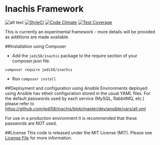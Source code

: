 Inachis Framework
=======

![alt text](https://travis-ci.org/jedi58/inachis.svg?branch=master "Build status")
[![StyleCI](https://styleci.io/repos/12222371/shield)](https://styleci.io/repos/12222371)
[![Code Climate](https://codeclimate.com/github/jedi58/inachis/badges/gpa.svg)](https://codeclimate.com/github/jedi58/inachis)
[![Test Coverage](https://codeclimate.com/github/jedi58/inachis/badges/coverage.svg)](https://codeclimate.com/github/jedi58/inachis/coverage)

This is currently an experimental framework - more details will be provided as additions are made available.

##Installation using Composer
- Add the `jedi58/inachis` package to the require section of your composer.json file.
```{r, engine='bash', composer_install}
composer require jedi58/inachis
```
- Run `composer install`

##Deployment and configuration using Ansible
Environments deployed using Ansible hav etheir configuration stored in the usual YAML files. For the default passwords used by each service (MySQL, RabbitMQ, etc.) please refer to https://github.com/jedi58/inachis/blob/master/dev/ansible/vars/all.yml

For use in a production environment it is recommended that these passwords are NOT used.


##License
This code is released under the MIT License (MIT). Please see [License File](https://github.com/jedi58/inachis/blob/master/LICENSE) for more information. 
